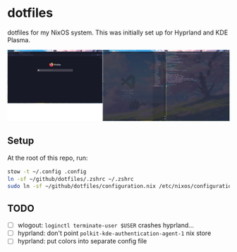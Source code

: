 # dotfiles
dotfiles for my NixOS system. This was initially set up for Hyprland and KDE Plasma.

![full](imgs/full.png)

## Setup
At the root of this repo, run:
```bash
stow -t ~/.config .config
ln -sf ~/github/dotfiles/.zshrc ~/.zshrc
sudo ln -sf ~/github/dotfiles/configuration.nix /etc/nixos/configuration.nix
```

## TODO
- [ ] wlogout: `loginctl terminate-user $USER` crashes hyprland...
- [ ] hyprland: don't point `polkit-kde-authentication-agent-1` nix store
- [ ] hyprland: put colors into separate config file